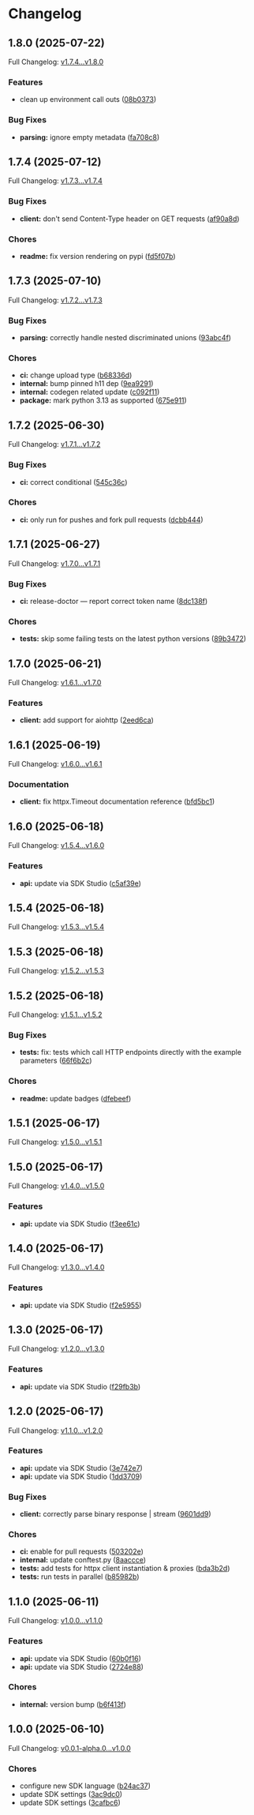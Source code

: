 # Changelog

## 1.8.0 (2025-07-22)

Full Changelog: [v1.7.4...v1.8.0](https://github.com/qanapi/qanapi-sdk-python/compare/v1.7.4...v1.8.0)

### Features

* clean up environment call outs ([08b0373](https://github.com/qanapi/qanapi-sdk-python/commit/08b0373c2e02011e02efe30e9744d2325efd9426))


### Bug Fixes

* **parsing:** ignore empty metadata ([fa708c8](https://github.com/qanapi/qanapi-sdk-python/commit/fa708c8c4dc5992968be85990cc4152bf685029a))

## 1.7.4 (2025-07-12)

Full Changelog: [v1.7.3...v1.7.4](https://github.com/qanapi/qanapi-sdk-python/compare/v1.7.3...v1.7.4)

### Bug Fixes

* **client:** don't send Content-Type header on GET requests ([af90a8d](https://github.com/qanapi/qanapi-sdk-python/commit/af90a8daa7b3785cd4d3e19d8d2794a2249f5547))


### Chores

* **readme:** fix version rendering on pypi ([fd5f07b](https://github.com/qanapi/qanapi-sdk-python/commit/fd5f07b58eae6633eccbe9b06217d3ad508e4e7d))

## 1.7.3 (2025-07-10)

Full Changelog: [v1.7.2...v1.7.3](https://github.com/qanapi/qanapi-sdk-python/compare/v1.7.2...v1.7.3)

### Bug Fixes

* **parsing:** correctly handle nested discriminated unions ([93abc4f](https://github.com/qanapi/qanapi-sdk-python/commit/93abc4fd5554223264ad62727f75aff90856b410))


### Chores

* **ci:** change upload type ([b68336d](https://github.com/qanapi/qanapi-sdk-python/commit/b68336dc68070062e342a7e224608dc0b77dac6b))
* **internal:** bump pinned h11 dep ([9ea9291](https://github.com/qanapi/qanapi-sdk-python/commit/9ea92914f2ea9b40dfd1e024cec2db4971c4f5be))
* **internal:** codegen related update ([c092f11](https://github.com/qanapi/qanapi-sdk-python/commit/c092f1133ca310bcbc72af6feba436893f3abab9))
* **package:** mark python 3.13 as supported ([675e911](https://github.com/qanapi/qanapi-sdk-python/commit/675e911cd59df3f6eed5b5300ddb0502eed10364))

## 1.7.2 (2025-06-30)

Full Changelog: [v1.7.1...v1.7.2](https://github.com/qanapi/qanapi-sdk-python/compare/v1.7.1...v1.7.2)

### Bug Fixes

* **ci:** correct conditional ([545c36c](https://github.com/qanapi/qanapi-sdk-python/commit/545c36c50372857194a604b6fd5772cce3131a57))


### Chores

* **ci:** only run for pushes and fork pull requests ([dcbb444](https://github.com/qanapi/qanapi-sdk-python/commit/dcbb444243b83e47f73e2e2e4764f8b4cfb28f62))

## 1.7.1 (2025-06-27)

Full Changelog: [v1.7.0...v1.7.1](https://github.com/qanapi/qanapi-sdk-python/compare/v1.7.0...v1.7.1)

### Bug Fixes

* **ci:** release-doctor — report correct token name ([8dc138f](https://github.com/qanapi/qanapi-sdk-python/commit/8dc138f411b91f94037d5806554c42dba8c7d57e))


### Chores

* **tests:** skip some failing tests on the latest python versions ([89b3472](https://github.com/qanapi/qanapi-sdk-python/commit/89b3472ce0b2ffc82f8b644e9a8f04621a4794ea))

## 1.7.0 (2025-06-21)

Full Changelog: [v1.6.1...v1.7.0](https://github.com/qanapi/qanapi-sdk-python/compare/v1.6.1...v1.7.0)

### Features

* **client:** add support for aiohttp ([2eed6ca](https://github.com/qanapi/qanapi-sdk-python/commit/2eed6cab33fa770b3f2489ce4e5c872a64d28a8d))

## 1.6.1 (2025-06-19)

Full Changelog: [v1.6.0...v1.6.1](https://github.com/qanapi/qanapi-sdk-python/compare/v1.6.0...v1.6.1)

### Documentation

* **client:** fix httpx.Timeout documentation reference ([bfd5bc1](https://github.com/qanapi/qanapi-sdk-python/commit/bfd5bc102f895ce18c41a226f2e2e08831c1290c))

## 1.6.0 (2025-06-18)

Full Changelog: [v1.5.4...v1.6.0](https://github.com/qanapi/qanapi-sdk-python/compare/v1.5.4...v1.6.0)

### Features

* **api:** update via SDK Studio ([c5af39e](https://github.com/qanapi/qanapi-sdk-python/commit/c5af39e9af32368c0fa41471f27c93419f2a36ea))

## 1.5.4 (2025-06-18)

Full Changelog: [v1.5.3...v1.5.4](https://github.com/qanapi/qanapi-sdk-python/compare/v1.5.3...v1.5.4)

## 1.5.3 (2025-06-18)

Full Changelog: [v1.5.2...v1.5.3](https://github.com/qanapi/qanapi-sdk-python/compare/v1.5.2...v1.5.3)

## 1.5.2 (2025-06-18)

Full Changelog: [v1.5.1...v1.5.2](https://github.com/qanapi/qanapi-sdk-python/compare/v1.5.1...v1.5.2)

### Bug Fixes

* **tests:** fix: tests which call HTTP endpoints directly with the example parameters ([66f6b2c](https://github.com/qanapi/qanapi-sdk-python/commit/66f6b2c0377f3c538d12a574c3d52db94730d2bc))


### Chores

* **readme:** update badges ([dfebeef](https://github.com/qanapi/qanapi-sdk-python/commit/dfebeefd9171a908969377e73b33116067c26100))

## 1.5.1 (2025-06-17)

Full Changelog: [v1.5.0...v1.5.1](https://github.com/qanapi/qanapi-sdk-python/compare/v1.5.0...v1.5.1)

## 1.5.0 (2025-06-17)

Full Changelog: [v1.4.0...v1.5.0](https://github.com/qanapi/qanapi-sdk-python/compare/v1.4.0...v1.5.0)

### Features

* **api:** update via SDK Studio ([f3ee61c](https://github.com/qanapi/qanapi-sdk-python/commit/f3ee61ce2d37a75397397c01301e07add5295d36))

## 1.4.0 (2025-06-17)

Full Changelog: [v1.3.0...v1.4.0](https://github.com/qanapi/qanapi-sdk-python/compare/v1.3.0...v1.4.0)

### Features

* **api:** update via SDK Studio ([f2e5955](https://github.com/qanapi/qanapi-sdk-python/commit/f2e59558c1b6456b51e2fc17d6fb19ca9459e109))

## 1.3.0 (2025-06-17)

Full Changelog: [v1.2.0...v1.3.0](https://github.com/qanapi/qanapi-sdk-python/compare/v1.2.0...v1.3.0)

### Features

* **api:** update via SDK Studio ([f29fb3b](https://github.com/qanapi/qanapi-sdk-python/commit/f29fb3b6d8c1bdfd4a6c7a7b735e96e02a886677))

## 1.2.0 (2025-06-17)

Full Changelog: [v1.1.0...v1.2.0](https://github.com/qanapi/qanapi-sdk-python/compare/v1.1.0...v1.2.0)

### Features

* **api:** update via SDK Studio ([3e742e7](https://github.com/qanapi/qanapi-sdk-python/commit/3e742e79c759f7595f14a30661ef7b6042379eb9))
* **api:** update via SDK Studio ([1dd3709](https://github.com/qanapi/qanapi-sdk-python/commit/1dd3709beba0fe0f3959b1fc0ed124cb16300d3b))


### Bug Fixes

* **client:** correctly parse binary response | stream ([9601dd9](https://github.com/qanapi/qanapi-sdk-python/commit/9601dd9918b1da722b94ab401440d419ee120d0d))


### Chores

* **ci:** enable for pull requests ([503202e](https://github.com/qanapi/qanapi-sdk-python/commit/503202e9de0fdf75e5dd7a588640f273c35af66e))
* **internal:** update conftest.py ([8aaccce](https://github.com/qanapi/qanapi-sdk-python/commit/8aaccce8f6a15f3d8fe91fd138042abde66e6b9d))
* **tests:** add tests for httpx client instantiation & proxies ([bda3b2d](https://github.com/qanapi/qanapi-sdk-python/commit/bda3b2dd02711a41b08438fc644d61bac5edbd65))
* **tests:** run tests in parallel ([b85982b](https://github.com/qanapi/qanapi-sdk-python/commit/b85982bd5235492e0595df8300c83fd24693523a))

## 1.1.0 (2025-06-11)

Full Changelog: [v1.0.0...v1.1.0](https://github.com/qanapi/qanapi-sdk-python/compare/v1.0.0...v1.1.0)

### Features

* **api:** update via SDK Studio ([60b0f16](https://github.com/qanapi/qanapi-sdk-python/commit/60b0f16eeb2102b4858ed91926ffec0bc79d7f31))
* **api:** update via SDK Studio ([2724e88](https://github.com/qanapi/qanapi-sdk-python/commit/2724e88d0347e5ea8796521d58912aba9729f39c))


### Chores

* **internal:** version bump ([b6f413f](https://github.com/qanapi/qanapi-sdk-python/commit/b6f413f0c92ba2d5a4ffa6181a67687cbdf4b245))

## 1.0.0 (2025-06-10)

Full Changelog: [v0.0.1-alpha.0...v1.0.0](https://github.com/qanapi/qanapi-sdk-python/compare/v0.0.1-alpha.0...v1.0.0)

### Chores

* configure new SDK language ([b24ac37](https://github.com/qanapi/qanapi-sdk-python/commit/b24ac37a35207f8fb73f306606c8fff1022df777))
* update SDK settings ([3ac9dc0](https://github.com/qanapi/qanapi-sdk-python/commit/3ac9dc01c1b1e380d82f6b08f70ebfe472142d14))
* update SDK settings ([3cafbc6](https://github.com/qanapi/qanapi-sdk-python/commit/3cafbc6ac38459ec1ead899ebc5012b999828cb1))

